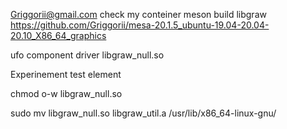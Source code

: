 Griggorii@gmail.com check my conteiner meson build libgraw https://github.com/Griggorii/mesa-20.1.5_ubuntu-19.04-20.04-20.10_X86_64_graphics

ufo component driver libgraw_null.so

Experinement test element 

chmod o-w libgraw_null.so

sudo mv libgraw_null.so libgraw_util.a /usr/lib/x86_64-linux-gnu/
